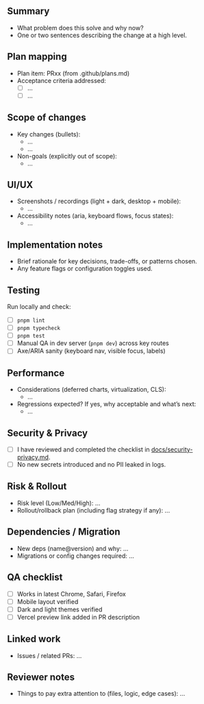 <!--
PR title convention: [PRxx] Surface – concise summary
Example: [PR12] Insights – Hide resolved and add category badges
-->

## Summary
- What problem does this solve and why now?
- One or two sentences describing the change at a high level.

## Plan mapping
- Plan item: PRxx (from .github/plans.md)
- Acceptance criteria addressed:
	- [ ] …
	- [ ] …

## Scope of changes
- Key changes (bullets):
	- …
	- …
- Non-goals (explicitly out of scope):
	- …

## UI/UX
- Screenshots / recordings (light + dark, desktop + mobile):
	- …
- Accessibility notes (aria, keyboard flows, focus states):
	- …

## Implementation notes
- Brief rationale for key decisions, trade-offs, or patterns chosen.
- Any feature flags or configuration toggles used.

## Testing
Run locally and check:
- [ ] `pnpm lint`
- [ ] `pnpm typecheck`
- [ ] `pnpm test`
- [ ] Manual QA in dev server (`pnpm dev`) across key routes
- [ ] Axe/ARIA sanity (keyboard nav, visible focus, labels)

## Performance
- Considerations (deferred charts, virtualization, CLS):
	- …
- Regressions expected? If yes, why acceptable and what’s next:
	- …

## Security & Privacy
- [ ] I have reviewed and completed the checklist in [docs/security-privacy.md](../docs/security-privacy.md).
- [ ] No new secrets introduced and no PII leaked in logs.

## Risk & Rollout
- Risk level (Low/Med/High): …
- Rollout/rollback plan (including flag strategy if any): …

## Dependencies / Migration
- New deps (name@version) and why: …
- Migrations or config changes required: …

## QA checklist
- [ ] Works in latest Chrome, Safari, Firefox
- [ ] Mobile layout verified
- [ ] Dark and light themes verified
- [ ] Vercel preview link added in PR description

## Linked work
- Issues / related PRs: …

## Reviewer notes
- Things to pay extra attention to (files, logic, edge cases): …
